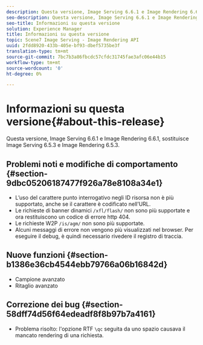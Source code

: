 ```yaml
---
description: Questa versione, Image Serving 6.6.1 e Image Rendering 6.6.1, sostituisce Image Serving 6.5.3 e Image Rendering 6.5.3.
seo-description: Questa versione, Image Serving 6.6.1 e Image Rendering 6.6.1, sostituisce Image Serving 6.5.3 e Image Rendering 6.5.3.
seo-title: Informazioni su questa versione
solution: Experience Manager
title: Informazioni su questa versione
topic: Scene7 Image Serving - Image Rendering API
uuid: 2fdd8920-433b-405e-bf93-dbef5735be3f
translation-type: tm+mt
source-git-commit: 7bc7b3a86fbcdc57cfdc31745fae3afc06e44b15
workflow-type: tm+mt
source-wordcount: '0'
ht-degree: 0%

---
```



# Informazioni su questa versione{#about-this-release}

Questa versione, Image Serving 6.6.1 e Image Rendering 6.6.1, sostituisce Image Serving 6.5.3 e Image Rendering 6.5.3.

## Problemi noti e modifiche di comportamento {#section-9dbc05206187477f926a78e8108a34e1}

* L’uso del carattere punto interrogativo negli ID risorsa non è più supportato, anche se il carattere è codificato nell’URL.
* Le richieste di banner dinamici `/xfl/flash/` non sono più supportate e ora restituiscono un codice di errore http 404.
* Le richieste W2P `/is/agm/` non sono più supportate.
* Alcuni messaggi di errore non vengono più visualizzati nel browser. Per eseguire il debug, è quindi necessario rivedere il registro di traccia.

## Nuove funzioni {#section-b1386e36cb4544ebb79766a06b16842d}

* Campione avanzato
* Ritaglio avanzato

## Correzione dei bug {#section-58dff74d56f64edeadf8f8b97b7a4161}

* Problema risolto: l&#39;opzione RTF `\qc` seguita da uno spazio causava il mancato rendering di una richiesta.

